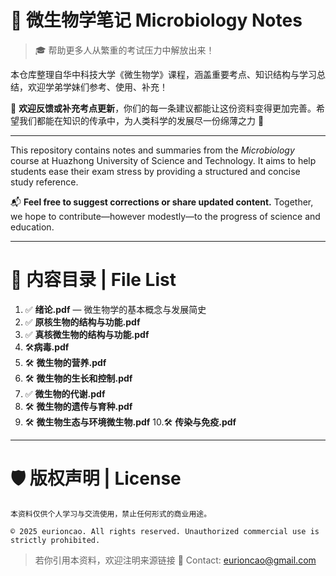 # 📘 微生物学笔记 Microbiology Notes

> 🎓 帮助更多人从繁重的考试压力中解放出来！

本仓库整理自华中科技大学《微生物学》课程，涵盖重要考点、知识结构与学习总结，欢迎学弟学妹们参考、使用、补充！

📌 **欢迎反馈或补充考点更新**，你们的每一条建议都能让这份资料变得更加完善。希望我们都能在知识的传承中，为人类科学的发展尽一份绵薄之力 🌱

---

This repository contains notes and summaries from the *Microbiology* course at Huazhong University of Science and Technology. It aims to help students ease their exam stress by providing a structured and concise study reference.

📬 **Feel free to suggest corrections or share updated content.** Together, we hope to contribute—however modestly—to the progress of science and education.

---

# 📂 内容目录 | File List

1. ✅ **绪论.pdf** — 微生物学的基本概念与发展简史
2. ✅ **原核生物的结构与功能.pdf**
3. ✅ **真核微生物的结构与功能.pdf**
4. 🛠️**病毒.pdf**
5. 🛠️ **微生物的营养.pdf**
6. 🛠️ **微生物的生长和控制.pdf**
7. ✅ **微生物的代谢.pdf**
8. 🛠️ **微生物的遗传与育种.pdf**
9. 🛠️ **微生物生态与环境微生物.pdf**
10.🛠️ **传染与免疫.pdf**

---

# 🛡 版权声明 | License

```
本资料仅供个人学习与交流使用，禁止任何形式的商业用途。

© 2025 eurioncao. All rights reserved. Unauthorized commercial use is strictly prohibited.
```

> 若你引用本资料，欢迎注明来源链接 🌟
> Contact: [eurioncao@gmail.com](mailto:eurioncao@gmail.com)

